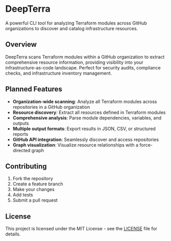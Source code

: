 # DeepTerra

A powerful CLI tool for analyzing Terraform modules across GitHub organizations to discover and catalog infrastructure resources.

## Overview

DeepTerra scans Terraform modules within a GitHub organization to extract comprehensive resource information, providing visibility into your infrastructure-as-code landscape.
Perfect for security audits, compliance checks, and infrastructure inventory management.

## Planned Features

- **Organization-wide scanning**: Analyze all Terraform modules across repositories in a GitHub organization
- **Resource discovery**: Extract all resources defined in Terraform modules
- **Comprehensive analysis**: Parse module dependencies, variables, and outputs
- **Multiple output formats**: Export results in JSON, CSV, or structured reports
- **GitHub API integration**: Seamlessly discover and access repositories
- **Graph visualization**: Visualize resource relationships with a force-directed graph

## Contributing

1. Fork the repository
2. Create a feature branch
3. Make your changes
4. Add tests
5. Submit a pull request

## License

This project is licensed under the MIT License - see the [LICENSE](LICENSE) file for details.
